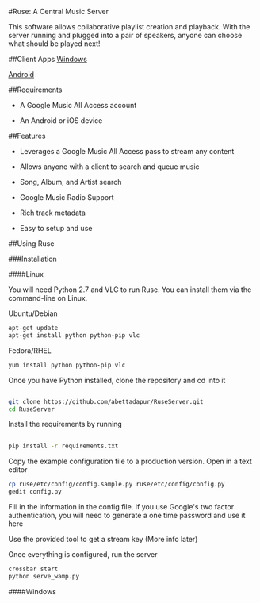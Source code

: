 
#Ruse: A Central Music Server

This software allows collaborative playlist creation and playback. 
With the server running and plugged into a pair of speakers, anyone can choose what should be played next!

##Client Apps
[Windows](https://github.com/abettadapur/RuseClient)

[Android](https://github.com/abettadapur/RuseAndroid)

##Requirements

-   A Google Music All Access account

-   An Android or iOS device

##Features

-   Leverages a Google Music All Access pass to stream any content

-   Allows anyone with a client to search and queue music 

-   Song, Album, and Artist search

-   Google Music Radio Support

-   Rich track metadata

-   Easy to setup and use

##Using Ruse

###Installation


####Linux

You will need Python 2.7 and VLC to run Ruse. You can install them via the command-line on Linux.

Ubuntu/Debian

```bash
apt-get update
apt-get install python python-pip vlc
```

Fedora/RHEL

```bash
yum install python python-pip vlc
```

Once you have Python installed, clone the repository and cd into it

```bash

git clone https://github.com/abettadapur/RuseServer.git
cd RuseServer
```

Install the requirements by running 

```bash
   
pip install -r requirements.txt
```

Copy the example configuration file to a production version. Open in a text editor

```bash
cp ruse/etc/config/config.sample.py ruse/etc/config/config.py
gedit config.py
```

Fill in the information in the config file. If you use Google's two factor authentication, you will need to generate a one time password and use it here

Use the provided tool to get a stream key (More info later)

Once everything is configured, run the server 

```bash
crossbar start
python serve_wamp.py
```

####Windows



